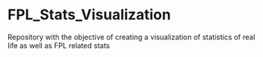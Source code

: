 # FPL_Stats_Visualization
Repository with the objective of creating a visualization of statistics of real life as well as FPL related stats

